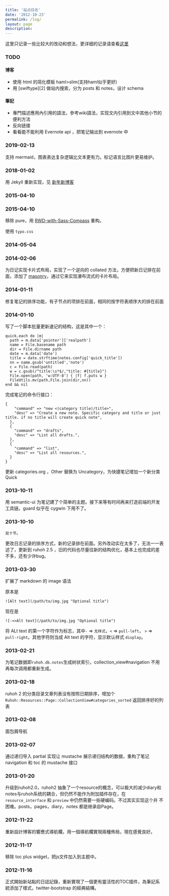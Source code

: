 ```yaml
---
title: '站点日志'
date: '2012-10-23'
permalink: /log/
layout: page
description:
---
```


这里只记录一些比较大的改动和想法，更详细的记录请查看[这里](https://github.com/douo/douo.github.com/commits/develop)

### TODO

#### 博客

- 使用 html 的简化模板 haml>slim(支持haml似乎更好)
- 用 [swiftype][2] 做站内搜索，分为 posts 和 notes，设计 schema

#### 筆記

- 專門描述應用內引用的語法，參考wiki語法，实现文内引用到文中其他小节的便利方法
- 反向链接
- 看看能不能利用 Evernote api ，把笔记输出到 evernote 中

[1]: https://swiftype.com/

### 2019-02-13

支持 mermaid，图表表达复杂逻辑比文本更有力。标记语言比图片更易维护。

### 2018-01-02

用 Jekyll 重新实现，见 [新年新博客](/2018/01/02/new-year-new-blog/)

### 2015-04-10

### 2015-04-10

移除 pure，用 [RWD-with-Sass-Compass](https://snugug.github.io/RWD-with-Sass-Compass/#/nested-grid-inner-1-scss) 重构。

使用 `typo.css`



### 2014-05-04



### 2014-02-06

为日记实现卡片式布局，实现了一个逆向的 collated 方法，方便把新日记排在前面，添加了 [masonry](http://masonry.desandro.com/)，通过它来实现瀑布流式的卡片布局。

### 2014-01-11

修复笔记的排序功能，有子节点的项排在前面，相同的按字符表顺序大的排在前面

### 2014-01-10

写了一个脚本批量更新速记的结构，这是其中一个：

    quick.each do |m|
      path = m.data['pointer']['realpath']
      name = File.basename path
      dir = File.dirname path
      date = m.data['date']
      title = date.strftime(notes.config['quick_title'])
      nn = name.gsub('untitled','note')
      c = File.read(path)
      w = c.gsub(/^title:\s*$/,"title: #{title}")
      File.open(path, 'w:UTF-8') { |f| f.puts w }
      FileUtils.mv(path,File.join(dir,nn))
    end && nil

完成笔记的命令行接口：

	{
        "command" => "new <(category title)/title>",
        "desc" => "Create a new note. Specific category and title or just title. if no title will create quick note",
      },
      {
        "command" => "drafts",
        "desc" => "List all drafts.",
      },
      {
        "command" => "list",
        "desc" => "List all resources.",
      }
	}

更新 categories.org ，Other 替换为 Uncategory，为快捷笔记增加一个新分类 Quick


### 2013-10-11

用 semantic-ui 为笔记建了个简单的主题。接下来等有时间再来打造前端的开发工具链。guard 似乎在 cygwin 下用不了。

### 2013-10-10

	双十节。

更改日志记录的排序方式，新的记录排在前面。另外改动实在太多了，无法一一表述了，更新到 ruhoh 2.5 ，旧的代码也尽量往新的结构优化，基本上也完成的差不多，还有少许bug。

### 2013-03-30

扩展了 markdown 的 image 语法

原本是

	![Alt text](/path/to/img.jpg "Optional title")

现在是

	![-<>Alt text](/path/to/img.jpg "Optional title")

将 ALt text 的第一个字符作为标志，其中`-` => `无样式`，`<` => `pull-left`， `>` => `pull-right`。其他字符则当成 Alt text 的字符，显示默认样式 `display`。


### 2013-02-21

为笔记数据即`ruhoh.db.notes`生成树状索引，collection_view#navigation 不用再每次调用都重新生成。

### 2013-02-18

ruhoh 2 的分类目录文章列表没有按照日期排序，增加个`Ruhoh::Resources::Page::CollectionView#categories_sorted` 返回排序好的列表


### 2013-02-08

面包屑导航

### 2013-02-07

通过递归导入 partial 实现让 mustache 展示递归结构的数据，重构了笔记 navigation 和 toc 的 mustache 接口

### 2013-01-20

升级到ruhoh2.0，ruhoh2 抽象了一个resource的概念，可以极大的减少diary和
notes与ruhoh系统的耦合，但仍然不能作为附加插件存在，在 `resource_interface` 和 `preview` 中仍然需要一些硬编码。不过其实实现这个并
不困难。posts，pages，diary，notes 都是继承自Page。

### 2012-11-22

重新設計博客的響應式導航欄，用一個導航欄實現兩種佈局，現在感覺良好。

### 2012-11-17

移除 toc plus widget，把js文件加入到主题中。

### 2012-11-16

正式開始新站點的日誌記錄，重新實現了一個更有靈活性的TOC插件，為筆記系統添加了樣式，twitter-bootstrap 的經典結構。
